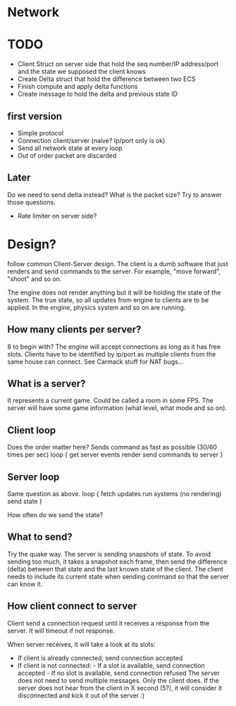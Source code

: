 # Network

# TODO

- Client Struct on server side that hold the seq number/IP address/port and the state we supposed the client knows
- Create Delta struct that hold the difference between two ECS
- Finish compute and apply delta functions
- Create message to hold the delta and previous state ID

## first version
- Simple protocol
- Connection client/server (naive? Ip/port only is ok)
- Send all network state at every loop
- Out of order packet are discarded

## Later
Do we need to send delta instead?
What is the packet size?
Try to answer those questions.
- Rate limiter on server side?

# Design?

follow common Client-Server design.
The client is a dumb software that just renders and send commands to the server.
For example, "move forward", "shoot" and so on.

The engine does not render anything but it will be holding the state of the system.
The true state, so all updates from engine to clients are to be applied. In the engine,
physics system and so on are running.

## How many clients per server?
8 to begin with? The engine will accept connections as long as it has free slots.
Clients have to be identified by ip/port as multiple clients from the same house
can connect. See Carmack stuff for NAT bugs...


## What is a server?
It represents a current game. Could be called a room in some FPS. The
server will have some game information (what level, what mode and so on).

## Client loop

Does the order matter here? Sends command as fast as possible (30/60 times per sec)
loop {
        get server events
        render
        send commands to server
}

## Server loop

Same question as above.
loop {
        fetch updates
        run systems (no rendering)
        send state
}

How often do we send the state?

## What to send?
Try the quake way. The server is sending snapshots of state. To avoid sending
too much, it takes a snapshot each frame, then send the difference (delta)
between that state and the last known state of the client. The client needs to
include its current state when sending command so that the server can know it.

## How client connect to server

Client send a connection request until it receives a response from the server.
It will timeout if not response.

When server receives, it will take a look at its slots:
- If client is already connected, send connection accepted
- If client is not connected:
        - If a slot is available, send connection accepted
        - If no slot is available, send connection refused
The server does not need to send multiple messages. Only the client does.
If the server does not hear from the client in X second (5?), it will consider
it disconnected and kick it out of the server :)
